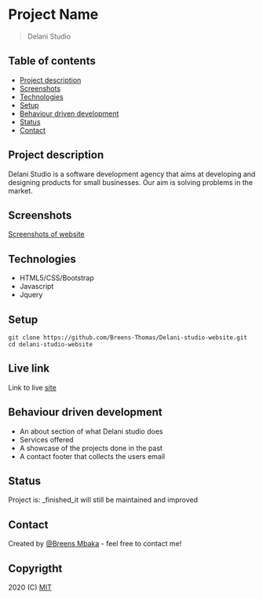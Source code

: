 # Project Name
> Delani Studio

## Table of contents
* [Project description](#project-description)
* [Screenshots](#screenshots)
* [Technologies](#technologies)
* [Setup](#setup)
* [Behaviour driven development](#behaviour-driven-development)
* [Status](#status)
* [Contact](#contact)

## Project description
Delani Studio is a software development agency that aims at developing and designing products for small businesses. Our aim is solving problems in the market.

## Screenshots
[Screenshots of website](images/screencapture-breens-thomas-github-io-Delani-studio-website-2021-01-10-20_42_36.png)

## Technologies
* HTML5/CSS/Bootstrap
* Javascript
* Jquery

## Setup
````
git clone https://github.com/Breens-Thomas/Delani-studio-website.git
cd delani-studio-website
````
## Live link
Link to live [site](https://breens-mbaka.github.io/Delani-studio-website/)

## Behaviour driven development
* An about section of what Delani studio does
* Services offered
* A showcase of the projects done in the past
* A contact footer that collects the users email

## Status
Project is: _finished_it will still be maintained and improved

## Contact
Created by [@Breens Mbaka](https://www.linkedin.com/in/breens-mbaka-b447781b9/) - feel free to contact me!

## Copyrigtht
2020 (C) [MIT](LICENSE.txt)

